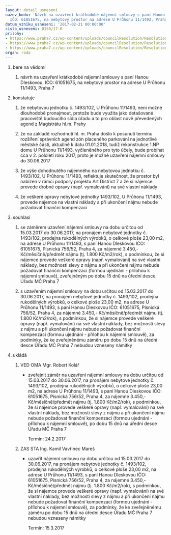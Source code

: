 ```yaml
---
layout: detail_usneseni
nazev_bodu: 'Návrh na uzavření krátkodobé nájemní smlouvy s paní Hanou Dleskovou,
  IČO: 61051675, na nebytový prostor na adrese U Průhonu 11/1493, Praha 7'
datum_vzniku_usneseni: '2017-02-21 00:00:00'
cislo_usneseni: 0150/17-R
prilohy:
- https://www.praha7.cz/wp-content/uploads/councilResolution/Resolutions/29175/export/01_Dleskova1493~168947.docx
- https://www.praha7.cz/wp-content/uploads/councilResolution/Resolutions/29175/export/02_Dleskova1493~168946.docx
- https://www.praha7.cz/wp-content/uploads/councilResolution/Resolutions/29175/export/export~296711.pdf
organ: rada
---
```

<ol id="urzList" class="urzList_view"><li id="" class="urzClass1"><span name="1">bere na vědomí</span><ol class="urzOlClass"><li style="text-align: left;" id="" class="urzClass2"><span><p>návrh na uzavření krátkodobé nájemní smlouvy s paní Hanou Dleskovou, IČO: 61051675, na nebytový prostor na adrese U Průhonu 11/1493, Praha 7</p></span></li></ol></li><li id="" class="urzClass1"><span name="6">konstatuje</span><ol class="urzOlClass"><li style="text-align: left;" id="" class="urzClass2"><span><p>že nebytovou jednotku č. 1493/102, U Průhonu 11/1493, není možné dlouhodobě pronajmout, protože bude využita jako detašované pracoviště budoucího sídla úřadu a to pro oblast nově převedených agend z Magistrátu hl.m. Prahy</p></span></li><li style="text-align: left;" id="" class="urzClass2"><span><p>že na základě rozhodnutí hl. m. Praha došlo k posunutí termínu rozšíření správních agend zón placeného parkování na jednotlivé městské části, aktuálně k datu 01.01.2018, tudíž rekonstrukce 1.NP domu U Průhonu 11/1493, vyčleněného pro tyto účely, bude probíhat cca v 2. pololetí roku 2017, proto je možné uzavření nájemní smlouvy do 30.06.2017</p></span></li><li style="text-align: left;" id="" class="urzClass2"><span><p>že výše dohodnutého nájemného na nebytovou jednotku č. 1493/102,&nbsp;U Průhonu 11/1493, reflektuje skutečnost, že prostor byl nabízen v rámci podpory projektu Art District 7 a že si nájemce provede drobné opravy (např. vymalování) na své vlastní náklady</p></span></li><li style="text-align: left;" id="" class="urzClass2"><span><p>že veškeré opravy nebytové jednotky 1493/102,&nbsp;U Průhonu 11/1493, provede nájemce na vlastní náklady a při ukončení nájmu nebude požadovat finanční kompenzaci</p></span></li></ol></li><li id="" class="urzClass1"><span name="26">souhlasí</span><ol class="urzOlClass"><li style="text-align: left;" id="" class="urzClass2"><span><p>se záměrem uzavření nájemní smlouvy na dobu určitou od 15.03.2017 do 30.06.2017, na pronájem nebytové jednotky č. 1493/102, prodejna rukodělných výrobků, o celkové ploše 23,00 m2, na adrese U Průhonu 11/1493, s paní Hanou Dleskovou IČO: 61051675, Písnická 756/52, Praha 4, za nájemné 3.450,- Kč/měsíčně/předmět nájmu (tj. 1.800 Kč/m2/rok), s podmínkou, že si nájemce provede veškeré opravy (např. vymalování) na své vlastní náklady, bez možnosti slevy z nájmu a při ukončení nájmu nebude požadovat finanční kompenzaci (formou ujednání - přílohou k nájemní smlouvě), zveřejněným po dobu 15 dnů na úřední desce Úřadu MČ Praha 7</p></span></li><li style="text-align: left;" id="" class="urzClass2"><span><p>s uzavřením nájemní smlouvy na dobu určitou od 15.03.2017 do 30.06.2017, na pronájem nebytové jednotky č. 1493/102, prodejna rukodělných výrobků, o celkové ploše 23,00 m2, na adrese U Průhonu 11/1493, s paní Hanou Dleskovou IČO: 61051675, Písnická 756/52, Praha 4, za nájemné 3.450,- Kč/měsíčně/předmět nájmu (tj. 1.800 Kč/m2/rok), s podmínkou, že si nájemce provede veškeré opravy (např. vymalování) na své vlastní náklady, bez možnosti slevy z nájmu a při ukončení nájmu nebude požadovat finanční kompenzaci (formou ujednání - přílohou k nájemní smlouvě), za podmínky, že ke zveřejněnému záměru po dobu 15 dnů na úřední desce Úřadu MČ Praha 7 nebudou vzneseny námitky</p></span></li></ol></li><li class="urzClass1" id="urzUkoly"><span name="1">ukládá</span><ol class="urzOlClass"><li class="urzClass2"><span><p>VED OMA Mgr. Robert Kolář</p></span><ul class="urzUlClass"><li class="urzClass3"><span><p>zveřejnit záměr na uzavření nájemní smlouvy na dobu určitou od 15.03.2017 do 30.06.2017, na pronájem nebytové jednotky č. 1493/102, prodejna rukodělných výrobků, o celkové ploše 23,00 m2, na adrese U Průhonu 11/1493, s paní Hanou Dleskovou IČO: 61051675, Písnická 756/52, Praha 4, za nájemné 3.450,- Kč/měsíčně/předmět nájmu (tj. 1.800 Kč/m2/rok), s podmínkou, že si nájemce provede veškeré opravy (např. vymalování) na své vlastní náklady, bez možnosti slevy z nájmu a při ukončení nájmu nebude požadovat finanční kompenzaci (formou ujednání - přílohou k nájemní smlouvě), po dobu 15 dnů na úřední desce Úřadu MČ Praha 7</p></span><span class="urzUkolTermin">  Termín:&nbsp;24.2.2017</span></li></ul></li><li class="urzClass2"><span><p>ZAS STA Ing. Kamil Vavřinec Mareš</p></span><ul class="urzUlClass"><li class="urzClass3"><span><p>uzavřít nájemní smlouvu na dobu určitou od 15.03.2017 do 30.06.2017, na pronájem nebytové jednotky č. 1493/102, prodejna rukodělných výrobků, o celkové ploše 23,00 m2, na adrese U Průhonu 11/1493, s paní Hanou Dleskovou IČO: 61051675, Písnická 756/52, Praha 4, za nájemné 3.450,- Kč/měsíčně/předmět nájmu (tj. 1.800 Kč/m2/rok), s podmínkou, že si nájemce provede veškeré opravy (např. vymalování) na své vlastní náklady, bez možnosti slevy z nájmu a při ukončení nájmu nebude požadovat finanční kompenzaci (formou ujednání - přílohou k nájemní smlouvě), za podmínky, že ke zveřejněnému záměru po dobu 15 dnů na úřední desce Úřadu MČ Praha 7 nebudou vzneseny námitky</p></span><span class="urzUkolTermin">  Termín:&nbsp;15.3.2017</span></li></ul></li></ol></li></ol>